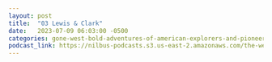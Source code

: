 ```yaml
---
layout: post
title:  "03 Lewis & Clark"
date:   2023-07-09 06:03:00 -0500
categories: gone-west-bold-adventures-of-american-explorers-and-pioneers
podcast_link: https://nilbus-podcasts.s3.us-east-2.amazonaws.com/the-well-trained-mind/Gone%20West!%20Bold%20Adventures%20of%20American%20Explorers%20and%20Pioneers/03%20Lewis%20&%20Clark.mp3
---
```

